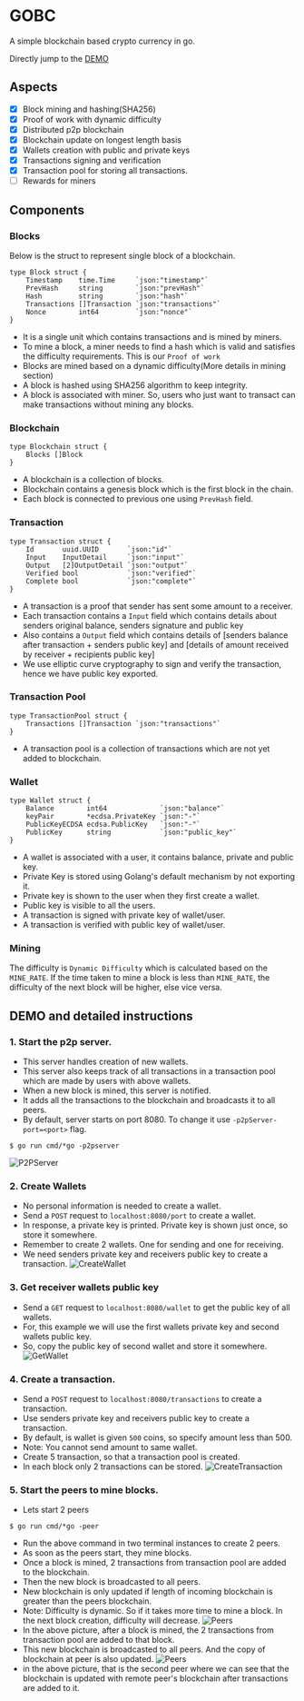 # GOBC

A simple blockchain based crypto currency in go.

Directly jump to the [DEMO](#Demo-and-detailed-instructions)

## Aspects
- [x] Block mining and hashing(SHA256)
- [x] Proof of work with dynamic difficulty
- [x] Distributed p2p blockchain  
- [x] Blockchain update on longest length basis
- [x] Wallets creation with public and private keys
- [x] Transactions signing and verification
- [x] Transaction pool for storing all transactions.
- [ ] Rewards for miners

## Components
### Blocks
Below is the struct to represent single block of a blockchain.
```golang
type Block struct {
	Timestamp    time.Time     `json:"timestamp"`
	PrevHash     string        `json:"prevHash"`
	Hash         string        `json:"hash"`
	Transactions []Transaction `json:"transactions"`
	Nonce        int64         `json:"nonce"`
}
```
- It is a single unit which contains transactions and is mined by miners.
- To mine a block, a miner needs to find a hash which is valid and satisfies the difficulty requirements. This is our `Proof of work`
- Blocks are mined based on a dynamic difficulty(More details in mining section)
- A block is hashed using SHA256 algorithm to keep integrity.
- A block is associated with miner. So, users who just want to transact can make transactions without mining any blocks.

### Blockchain
```golang
type Blockchain struct {
	Blocks []Block
}
```
- A blockchain is a collection of blocks.
- Blockchain contains a genesis block which is the first block in the chain.
- Each block is connected to previous one using `PrevHash` field.

### Transaction
```golang
type Transaction struct {
	Id       uuid.UUID       `json:"id"`
	Input    InputDetail     `json:"input"`
	Output   [2]OutputDetail `json:"output"`
	Verified bool            `json:"verified"`
	Complete bool            `json:"complete"`
}
```
- A transaction is a proof that sender has sent some amount to a receiver.
- Each transaction contains a `Input` field which contains details about senders original balance, senders signature and public key
- Also contains a `Output` field which contains details of [senders balance after transaction + senders public key] and [details of amount received by receiver + recipients public key]
- We use elliptic curve cryptography to sign and verify the transaction, hence we have public key exported.

### Transaction Pool
```golang
type TransactionPool struct {
	Transactions []Transaction `json:"transactions"`
}
```
- A transaction pool is a collection of transactions which are not yet added to blockchain.

### Wallet
```golang
type Wallet struct {
	Balance        int64             `json:"balance"`
	keyPair        *ecdsa.PrivateKey `json:"-"`
	PublicKeyECDSA ecdsa.PublicKey   `json:"-"`
	PublicKey      string            `json:"public_key"`
}
```
- A wallet is associated with a user, it contains balance, private and public key. 
- Private Key is stored using Golang's default mechanism by not exporting it.
- Private key is shown to the user when they first create a wallet.
- Public key is visible to all the users.
- A transaction is signed with private key of wallet/user.
- A transaction is verified with public key of wallet/user.


### Mining
The difficulty is `Dynamic Difficulty` which is calculated based on the `MINE_RATE`. If the time taken to mine a block is less than `MINE_RATE`, the difficulty of the next block will be higher, else vice versa. 

## DEMO and detailed instructions
### 1. Start the p2p server.
- This server handles creation of new wallets.
- This server also keeps track of all transactions in a transaction pool which are made by users with above wallets.
- When a new block is mined, this server is notified.
- It adds all the transactions to the blockchain and broadcasts it to all peers.
- By default, server starts on port 8080. To change it use `-p2pServer-port=<port>` flag.
```shell
$ go run cmd/*go -p2pserver
```
![P2PServer](docs/p2pserverstart.png)

### 2. Create Wallets
- No personal information is needed to create a wallet.
- Send a `POST` request to `localhost:8080/port` to create a wallet.
- In response, a private key is printed. Private key is shown just once, so store it somewhere.
- Remember to create 2 wallets. One for sending and one for receiving. 
- We need senders private key and receivers public key to create a transaction.
![CreateWallet](docs/createwallet.png)

### 3. Get receiver wallets public key
- Send a `GET` request to `localhost:8080/wallet` to get the public key of all wallets.
- For, this example we will use the first wallets private key and second wallets public key.
- So, copy the public key of second wallet and store it somewhere.
![GetWallet](docs/getwallets.png)

### 4. Create a transaction.
- Send a `POST` request to `localhost:8080/transactions` to create a transaction.
- Use senders private key and receivers public key to create a transaction.
- By default, is wallet is given `500` coins, so specify amount less than 500.
- Note: You cannot send amount to same wallet.
- Create 5 transaction, so that a transaction pool is created. 
- In each block only 2 transactions can be stored.
![CreateTransaction](docs/createtranscation.png)

### 5. Start the peers to mine blocks.
- Lets start 2 peers
```shell
$ go run cmd/*go -peer
```
- Run the above command in two terminal instances to create 2 peers.
- As soon as the peers start, they mine blocks.
- Once a block is mined, 2 transactions from transaction pool are added to the blockchain.
- Then the new block is broadcasted to all peers.
- New blockchain is only updated if length of incoming blockchain is greater than the peers blockchain.
- Note: Difficulty is dynamic. So if it takes more time to mine a block. In the next block creation, difficulty will decrease.
![Peers](docs/mineblock.png)
- In the above picture, after a block is mined, the 2 transactions from transaction pool are added to that block.
- This new blockchain is broadcasted to all peers. And the copy of blockchain at peer is also updated.
![Peers](docs/secondpeerudpate.png)
- in the above picture, that is the second peer where we can see that the blockchain is updated with remote peer's blockchain after transactions are added to it.
